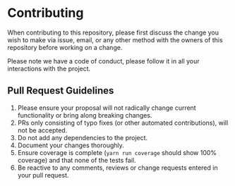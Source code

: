 # Contributing

When contributing to this repository, please first discuss the change you wish to make via issue,
email, or any other method with the owners of this repository before working on a change. 

Please note we have a code of conduct, please follow it in all your interactions with the project.

## Pull Request Guidelines

1. Please ensure your proposal will not radically change current functionality or bring along breaking changes.
2. PRs only consisting of typo fixes (or other automated contributions), will not be accepted.
3. Do not add any dependencies to the project.
4. Document your changes thoroughly.
5. Ensure coverage is complete (`yarn run coverage` should show 100% coverage) and that none of the tests fail.
6. Be reactive to any comments, reviews or change requests entered in your pull request.
